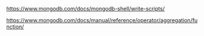 

https://www.mongodb.com/docs/mongodb-shell/write-scripts/

https://www.mongodb.com/docs/manual/reference/operator/aggregation/function/

